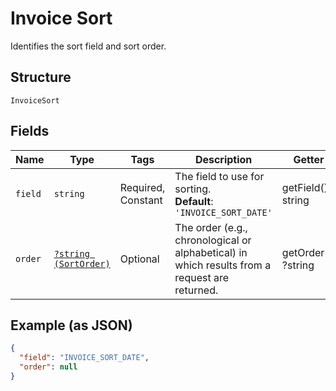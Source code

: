 
# Invoice Sort

Identifies the sort field and sort order.

## Structure

`InvoiceSort`

## Fields

| Name | Type | Tags | Description | Getter | Setter |
|  --- | --- | --- | --- | --- | --- |
| `field` | `string` | Required, Constant | The field to use for sorting.<br>**Default**: `'INVOICE_SORT_DATE'` | getField(): string | setField(string field): void |
| `order` | [`?string (SortOrder)`](../../doc/models/sort-order.md) | Optional | The order (e.g., chronological or alphabetical) in which results from a request are returned. | getOrder(): ?string | setOrder(?string order): void |

## Example (as JSON)

```json
{
  "field": "INVOICE_SORT_DATE",
  "order": null
}
```

